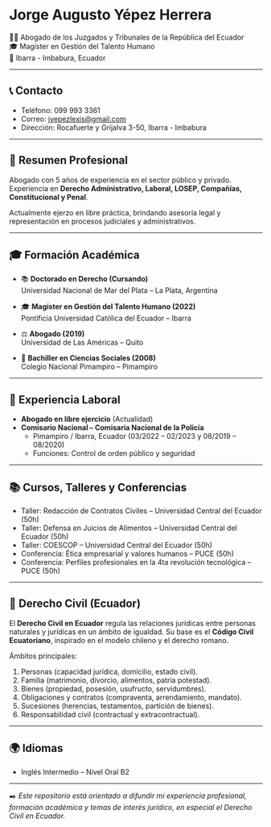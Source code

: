 # Jorge Augusto Yépez Herrera

👨‍⚖️ Abogado de los Juzgados y Tribunales de la República del Ecuador  
🎓 Magíster en Gestión del Talento Humano  
📍 Ibarra - Imbabura, Ecuador  

---

## 📞 Contacto
- Teléfono: 099 993 3361  
- Correo: [jyepezlexis@gmail.com](mailto:jyepezlexis@gmail.com)  
- Dirección: Rocafuerte y Grijalva 3-50, Ibarra - Imbabura  

---

## 📝 Resumen Profesional
Abogado con 5 años de experiencia en el sector público y privado. Experiencia en **Derecho Administrativo, Laboral, LOSEP, Compañías, Constitucional y Penal**.  

Actualmente ejerzo en libre práctica, brindando asesoría legal y representación en procesos judiciales y administrativos.

---

## 🎓 Formación Académica
- 📚 **Doctorado en Derecho (Cursando)**  
  Universidad Nacional de Mar del Plata – La Plata, Argentina  

- 🎓 **Magíster en Gestión del Talento Humano (2022)**  
  Pontificia Universidad Católica del Ecuador – Ibarra  

- ⚖️ **Abogado (2019)**  
  Universidad de Las Américas – Quito  

- 🏫 **Bachiller en Ciencias Sociales (2008)**  
  Colegio Nacional Pimampiro – Pimampiro  

---

## 📌 Experiencia Laboral
- **Abogado en libre ejercicio** (Actualidad)  
- **Comisario Nacional – Comisaría Nacional de la Policía**  
  - Pimampiro / Ibarra, Ecuador (03/2022 – 02/2023 y 08/2019 – 08/2020)  
  - Funciones: Control de orden público y seguridad  

---

## 📚 Cursos, Talleres y Conferencias
- Taller: Redacción de Contratos Civiles – Universidad Central del Ecuador (50h)  
- Taller: Defensa en Juicios de Alimentos – Universidad Central del Ecuador (50h)  
- Taller: COESCOP – Universidad Central del Ecuador (50h)  
- Conferencia: Ética empresarial y valores humanos – PUCE (50h)  
- Conferencia: Perfiles profesionales en la 4ta revolución tecnológica – PUCE (50h)  

---

## 📖 Derecho Civil (Ecuador)
El **Derecho Civil en Ecuador** regula las relaciones jurídicas entre personas naturales y jurídicas en un ámbito de igualdad. Su base es el **Código Civil Ecuatoriano**, inspirado en el modelo chileno y el derecho romano.

Ámbitos principales:  
1. Personas (capacidad jurídica, domicilio, estado civil).  
2. Familia (matrimonio, divorcio, alimentos, patria potestad).  
3. Bienes (propiedad, posesión, usufructo, servidumbres).  
4. Obligaciones y contratos (compraventa, arrendamiento, mandato).  
5. Sucesiones (herencias, testamentos, partición de bienes).  
6. Responsabilidad civil (contractual y extracontractual).  

---

## 🌍 Idiomas
- Inglés Intermedio – Nivel Oral B2  

---

✒️ *Este repositorio está orientado a difundir mi experiencia profesional, formación académica y temas de interés jurídico, en especial el Derecho Civil en Ecuador.*